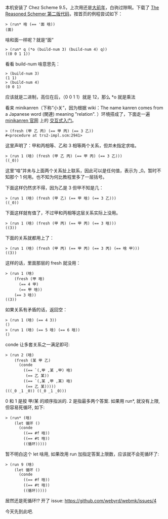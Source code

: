 本机安装了 Chez Scheme 9.5，上次用还是[大前年](https://zhuanlan.zhihu.com/p/32642243)，白驹过隙啊。下载了 [The Reasoned Schemer 第二版代码](https://github.com/TheReasonedSchemer2ndEd/CodeFromTheReasonedSchemer2ndEd)，按首页的例程尝试如下：
```
> (run* 啥 (== '面 啥))
(面)
```
啥和面一样呢？就是“面”
```
> (run* q (*o (build-num 3) (build-num 4) q))
((0 0 1 1))
```
看看 build-num 啥意思先：
```
> (build-num 3)
(1 1)
> (build-num 4)
(0 0 1)
```
应该就是二进制，高位在后，（0 0 1 1）就是 12，那么 *o 就是乘法

看来 minikanren（下称“小关”，因为根据 wiki：The name kanren comes from a Japanese word (関連) meaning "relation". ）环境搭成了，下面走一遍 [minikanren 官网](http://minikanren.org/) 上的 [交互式入门](http://io.livecode.ch/learn/webyrd/webmk)。

```
> (fresh (甲 乙 丙) (== 甲 丙) (== 3 乙))
#<procedure at trs2-impl.scm:2941>
```
这里声明了：甲和丙相等、乙和 3 相等两个关系，但并未指定求啥。

```
> (run 1 (啥) (fresh (甲 乙 丙) (== 甲 丙) (== 3 乙)))
((_0))
```
这里“啥”并未与上面两个关系扯上联系，因此可以是任何值，表示为 _0。暂时不知那个 1 何用。也不知为何比教程里多了一层括号。

下面这样仍然求不得，因为乙是 3 但甲不知是几：

```
> (run 1 (啥) (fresh (甲 乙) (== 甲 啥) (== 3 乙)))
((_0))
```
下面这样就有值了，不过甲和丙相等这层关系实际上没用。
```
> (run 1 (啥) (fresh (甲 丙) (== 甲 丙) (== 3 啥)))
((3))
```
下面的关系就都用上了：
```
> (run 1 (啥) (fresh (甲 丙) (== 甲 丙) (== 3 丙) (== 啥 甲)))
((3))
```
这样的话，里面那层的 fresh 就没用：
```
> (run 1 (啥)
    (fresh (甲 啥)
      (== 4 甲)
      (== 甲 啥))
    (== 3 啥))
((3))
```
如果关系有矛盾的话，返回空：
```
> (run 1 (啥) (== 4 3))
()
> (run 1 (啥) (== 5 啥) (== 6 啥))
()
```
conde 让多套关系之一满足即可:
```
> (run 2 (啥)
    (fresh (某 甲 乙)
      (conde
        ((== `(,甲 ,某 ,甲) 啥)
         (== 乙 某))
        ((== `(,某 ,甲 ,某) 啥)
         (== 乙 某)))))
(((_0 _1 _0)) ((_0 _1 _0)))
```
0 和 1 是按 甲/某 的顺序指派的. 2 是指最多两个答案. 如果用 run*, 就没有上限, 但容易死循环, 如下:
```
> (run* (啥)
    (let 循环 ()
      (conde
        ((== #f 啥))
        ((== #t 啥))
        ((循环)))))
```
暂不明白这个 let 啥用, 如果改用 run 加指定答案上限数，应该就不会死循环了:
```
> (run 9 (啥)
    (let 循环 ()
      (conde
        ((== #f 啥))
        ((== #t 啥))
        ((循环)))))
```

居然还是死循环!? 开了 issue: https://github.com/webyrd/webmk/issues/4

今天先到此吧.